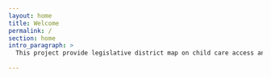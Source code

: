 ```yaml
---
layout: home
title: Welcome
permalink: /
section: home
intro_paragraph: >
  This project provide legislative district map on child care access and policy impact. The measure is derived from census and access from [ChildCareAccess.org](http://childcareaccess.org/).
    
---
```

